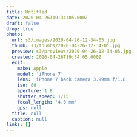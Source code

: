 ```yaml
---
title: Untitled
date: 2020-04-26T19:34:05.000Z
draft: false
drop: true
photo:
  url: s3/images/2020-04-26-12-34-05.jpg
  thumb: s3/thumbs/2020-04-26-12-34-05.jpg
  preview: s3/previews/2020-04-26-12-34-05.jpg
  created: 2020-04-26T19:34:05.000Z
  exif:
    make: Apple
    model: 'iPhone 7'
    lens: 'iPhone 7 back camera 3.99mm f/1.8'
    iso: 80
    aperture: 1.8
    shutter_speed: 1/15
    focal_length: '4.0 mm'
    gps: null
  title: null
  caption: null
links: []
---
```

